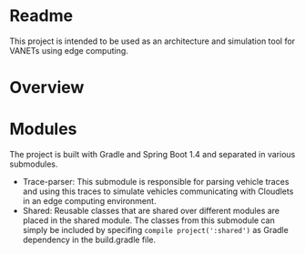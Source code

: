 # Readme
This project is intended to be used as an architecture and simulation tool for VANETs using edge computing. 

# Overview

# Modules
The project is built with Gradle and Spring Boot 1.4 and separated in various submodules.
- Trace-parser: This submodule is responsible for parsing vehicle traces and using this traces to simulate vehicles communicating
with Cloudlets in an edge computing environment.
- Shared: Reusable classes that are shared over different modules are placed in the shared module. The classes from this submodule 
can simply be included by specifing ```compile project(':shared')``` as Gradle dependency in the build.gradle file.
